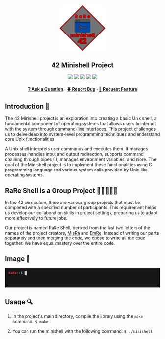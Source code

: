 <div align="center">
  <img src="img/minishell.png" alt="Logo" width="150" height="150">
  <h2>42 Minishell Project</h2>
    <a href= https://github.com/emre-mr246/42-evaluation><img src="https://img.shields.io/badge/score-101%20%2F%20100-success?style=for-the-badge"/></a>
    <a href= https://github.com/emre-mr246/42-evaluation><img src="https://img.shields.io/badge/circle-3-magenta?style=for-the-badge"/></a>
    <a href= https://github.com/emre-mr246/42-evaluation><img src="https://img.shields.io/badge/42-Evaluation-red?style=for-the-badge"/></a>
    <a href= https://github.com/emre-mr246/42-evaluation><img src="https://img.shields.io/github/last-commit/emre-mr246/42_ring3_minishell?style=for-the-badge"/></a>
    <a href="https://42istanbul.com.tr/"><img src="https://img.shields.io/badge/42-ISTANBUL-white?style=for-the-badge"/></a>
   
<h4>
    <a href="https://github.com/emre-mr246/42_ring3_minishell/issues">❔ Ask a Question</a>
  <span> · </span>
    <a href="https://github.com/emre-mr246/42_ring3_minishell/issues">🪲 Report Bug</a>
  <span> · </span>
    <a href="https://github.com/emre-mr246/42_ring3_minishell/issues">💬 Request Feature</a>
</h4>
</div>


## Introduction 🚀

The 42 Minishell project is an exploration into creating a basic Unix shell, a fundamental component of operating systems that allows users to interact with the system through command-line interfaces. This project challenges us to delve deep into system-level programming techniques and understand core Unix functionalities.

A Unix shell interprets user commands and executes them. It manages processes, handles input and output redirection, supports command chaining through pipes (|), manages environment variables, and more. The goal of the Minishell project is to implement these functionalities using C programming language and various system calls provided by Unix-like operating systems.

## RaRe Shell is a Group Project 🙅🏽‍♀️🙅🏽

In the 42 curriculum, there are various group projects that must be completed with a specified number of participants. This requirement helps us develop our collaboration skills in project settings, preparing us to adapt more effectively to future jobs.

Our project is named RaRe Shell, derived from the last two letters of the names of the project creators, [MısRa](https://github.com/misratasci) and [EmRe](https://github.com/emre-mr246). Instead of writing our parts separately and then merging the code, we chose to write all the code together. We have equal mastery over the entire code.


## Image 📸

![](img/rareshell.gif)

## Usage 🔍

1. In the project's main directory, compile the library using the `make` command.
   `$ make` 

2. You can run the minishell with the following command:
   `$ ./minishell` 
    
